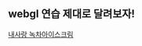 ## webgl 연습 제대로 달려보자!

[내사랑 녹차아이스크림](https://seojinseojin.github.io/node_webgl_localstorage/front_practice/icecream/main.html)
